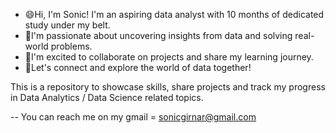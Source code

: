 

- 😄Hi, I'm Sonic! I'm an aspiring data analyst with 10 months of dedicated study under my belt. 
- 🌱I'm passionate about uncovering insights from data and solving real-world problems. 
- 👀I'm excited to collaborate on projects and share my learning journey. 
- 👋Let's connect and explore the world of data together!

This is a repository to showcase skills, share projects and track my progress in Data Analytics / Data Science related topics.

 -- You can reach me on my gmail = sonicgirnar@gmail.com

<!---
sonicforreal/sonicforreal is a ✨ special ✨ repository because its `README.md` (this file) appears on your GitHub profile.
You can click the Preview link to take a look at your changes.
--->
